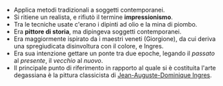 - Applica metodi tradizionali a soggetti contemporanei.
- Si ritiene un realista, e rifiutò il termine **impressionismo**.
- Tra le tecniche usate c'erano i dipinti ad olio e la mina di piombo.
- Era **pittore di storia**, ma dipingeva soggetti contemporanei.
- Era maggiormente ispirato da i maestri veneti (Giorgione), da cui deriva una spregiudicata disinvoltura con il colore, e Ingres.
- Era sua intenzione gettare un ponte tra due epoche, legando il *passato* al *presente*, il *vecchio* al *nuovo*.
- Il principale punto di riferimento in rapporto al quale si è costituita l'arte degassiana è la pittura classicista di [Jean-Auguste-Dominique Ingres](https://it.wikipedia.org/wiki/Jean-Auguste-Dominique_Ingres "Jean-Auguste-Dominique Ingres").